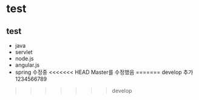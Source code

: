 ﻿# test
## test

* java
* servlet
* node.js
* angular.js
* spring
수정중
<<<<<<< HEAD
Master를 수정했음
=======
develop 추가
1234566789
>>>>>>> develop
